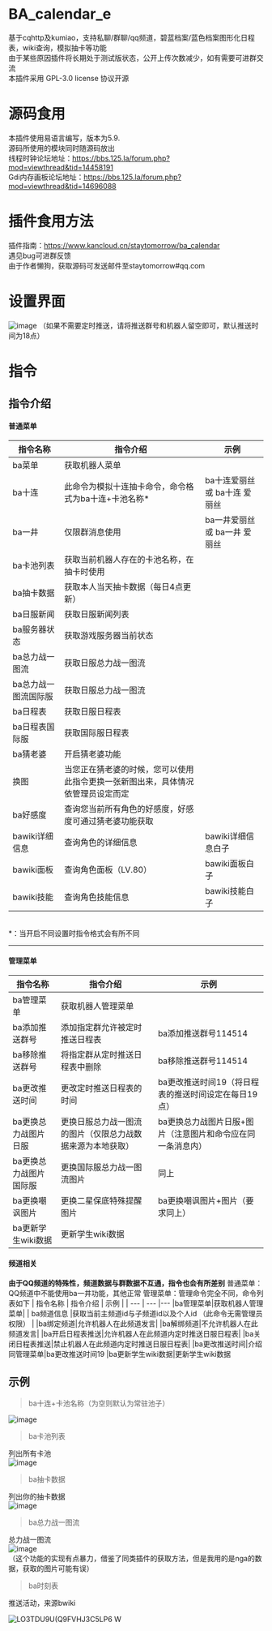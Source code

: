 # BA_calendar_e
基于cqhttp及kumiao，支持私聊/群聊/qq频道，碧蓝档案/蓝色档案图形化日程表，wiki查询，模拟抽卡等功能<br>
由于某些原因插件将长期处于测试版状态，公开上传次数减少，如有需要可进群交流<br>
本插件采用 GPL-3.0 license 协议开源<br>
# 源码食用
本插件使用易语言编写，版本为5.9.<br>
源码所使用的模块同时随源码放出<br>
线程时钟论坛地址：https://bbs.125.la/forum.php?mod=viewthread&tid=14458191<br>
Gdi内存画板论坛地址：https://bbs.125.la/forum.php?mod=viewthread&tid=14696088<br>
# 插件食用方法 
插件指南：https://www.kancloud.cn/staytomorrow/ba_calendar<br>
遇见bug可进群反馈<br>
由于作者懒狗，获取源码可发送邮件至staytomorrow#qq.com<br>
# 设置界面
![image](https://user-images.githubusercontent.com/20775434/167650187-e36b1680-de55-45d6-b3e5-9a44f65bab07.png)
（如果不需要定时推送，请将推送群号和机器人留空即可，默认推送时间为18点）
# 指令
## 指令介绍
#### 普通菜单
|   指令名称  |指令介绍    |示例     | 
| --- | --- |--- |
|ba菜单|获取机器人菜单|
|  ba十连  |   此命令为模拟十连抽卡命令，命令格式为ba十连+卡池名称*  |   ba十连爱丽丝 或 ba十连 爱丽丝 
|  ba一井  |  仅限群消息使用  |   ba一井爱丽丝  或 ba一井 爱丽丝
|  ba卡池列表 |   获取当前机器人存在的卡池名称，在抽卡时使用  |     
|  ba抽卡数据 |  获取本人当天抽卡数据（每日4点更新）   |     
|  ba日服新闻  |  获取日服新闻列表   |     
| ba服务器状态  | 获取游戏服务器当前状态    |     
|  ba总力战一图流 | 获取日服总力战一图流    |     
| ba总力战一图流国际服  |  获取日服总力战一图流     |     
|ba日程表|获取日服日程表|
|ba日程表国际服|获取国际服日程表
|ba猜老婆|开启猜老婆功能|
|换图|当您正在猜老婆的时候，您可以使用此指令更换一张新图出来，具体情况依管理员设定而定|
|ba好感度|查询您当前所有角色的好感度，好感度可通过猜老婆功能获取|
|bawiki详细信息|查询角色的详细信息|bawiki详细信息白子
|bawiki面板|查询角色面板（LV.80）|bawiki面板白子
|bawiki技能|查询角色技能信息|bawiki技能白子
<br>
*：当开启不同设置时指令格式会有所不同

*****
#### 管理菜单
|  指令名称   |  指令介绍   | 示例 |
| --- | --- |---
|ba管理菜单|获取机器人管理菜单|
|ba添加推送群号     |   添加指定群允许被定时推送日程表  |ba添加推送群号114514
|ba移除推送群号|将指定群从定时推送日程表中删除|ba移除推送群号114514
|ba更改推送时间|更改定时推送日程表的时间|ba更改推送时间19（将日程表的推送时间设定在每日19点）
|ba更换总力战图片日服|更换日服总力战一图流的图片（仅限总力战数据来源为本地获取）|ba更换总力战图片日服+图片（注意图片和命令应在同一条消息内）
|ba更换总力战图片国际服|更换国际服总力战一图流图片|同上
|ba更换嘲讽图片|更换二星保底特殊提醒图片|ba更换嘲讽图片+图片（要求同上）
|ba更新学生wiki数据|更新学生wiki数据

#### 频道相关
**由于QQ频道的特殊性，频道数据与群数据不互通，指令也会有所差别**
普通菜单：QQ频道中不能使用ba一井功能，其他正常
管理菜单：管理命令完全不同，命令列表如下
|  指令名称   |  指令介绍   | 示例 |
| --- | --- |---
|ba管理菜单|获取机器人管理菜单|
| ba频道信息    |获取当前主频道id与子频道id以及个人id  （此命令无需管理员权限）   |
|ba绑定频道|允许机器人在此频道发言|
|ba解绑频道|不允许机器人在此频道发言|
|ba开启日程表推送|允许机器人在此频道内定时推送日服日程表|
|ba关闭日程表推送|禁止机器人在此频道内定时推送日服日程表|
|ba更改推送时间|介绍同管理菜单|ba更改推送时间19
|ba更新学生wiki数据|更新学生wiki数据


## 示例
>  ba十连+卡池名称（为空则默认为常驻池子）


![image](https://user-images.githubusercontent.com/20775434/167645774-b5098145-0cb8-4c01-a5e0-e84f9b29d58f.png)

>  ba卡池列表

列出所有卡池  
![image](https://user-images.githubusercontent.com/20775434/167646015-256a53a1-8c6a-4a61-8087-b7346d118491.png)

>  ba抽卡数据

列出你的抽卡数据<br>
![image](https://user-images.githubusercontent.com/20775434/167646201-d6d3a73b-f8d6-4df5-8a39-3a5c4d1c84b7.png)

>  ba总力战一图流

总力战一图流<br>
![image](https://user-images.githubusercontent.com/20775434/167646506-d891c4cb-3c57-4f3e-9f85-ce40876a9137.png)
<br>
（这个功能的实现有点暴力，借鉴了同类插件的获取方法，但是我用的是nga的数据，获取的图片可能有误）
>  ba时刻表

推送活动，来源bwiki<br>

![LO3TDU9U(Q9FVHJ3C5LP6 W](https://user-images.githubusercontent.com/20775434/167648768-e19f1e03-ca6b-46bd-a7ba-13955f302e8f.png)



